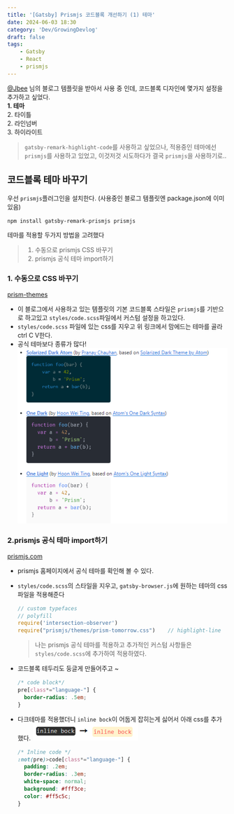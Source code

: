 ```yaml
---
title: '[Gatsby] Prismjs 코드블록 개선하기 (1) 테마'
date: 2024-06-03 18:30
category: 'Dev/GrowingDevlog'
draft: false
tags:
    - Gatsby
    - React
    - prismjs
---
```

<aside>
<a href="https://github.com/JaeYeopHan">@Jbee</a> 님의 블로그 템플릿을 받아서 사용 중 인데, 코드블록 디자인에 몇가지 설정을 추가하고 싶었다.  <br/>
<b>1. 테마</b> <br/>
2. 타이틀 <br/>
2. 라인넘버 <br/>
3. 하이라이트  <br/>
</aside>

> `gatsby-remark-highlight-code`를 사용하고 싶었으나, 적용중인 테마에선 `prismjs`를 사용하고 있었고, 이것저것 시도하다가 결국 `prismjs`을 사용하기로..

## 코드블록 테마 바꾸기
우선 `prismjs`플러그인을 설치한다. (사용중인 블로그 템플릿엔 package.json에 이미 있음)
```bash
npm install gatsby-remark-prismjs prismjs
```

테마를 적용할 두가지 방법을 고려했다

> 1. 수동으로 prismjs CSS 바꾸기
> 2. prismjs 공식 테마 import하기  

### 1. 수동으로 CSS 바꾸기
[prism-themes](https://github.com/PrismJS/prism-themes?tab=readme-ov-file)
* 이 블로그에서 사용하고 있는 템플릿의 기본 코드블록 스타일은 `prismjs`를 기반으로 하고있고 `styles/code.scss`파일에서 커스텀 설정을 하고있다.  
* `styles/code.scss` 파일에 있는 css를 지우고 위 링크에서 맘에드는 테마를 골라 ctrl C V한다.
* 공식 테마보다 종류가 많다!  
  ![prism-themes](images/prism-theme.png)

### 2.prismjs 공식 테마 import하기
[prismjs.com](https://prismjs.com) 
* prismjs 홈페이지에서 공식 테마를 확인해 볼 수 있다.
* `styles/code.scss`의 스타일을 지우고, `gatsby-browser.js`에 원하는 테마의 css파일을 적용해준다

  ```js:title=gatsby-browser.js
  // custom typefaces
  // polyfill
  require('intersection-observer')
  require("prismjs/themes/prism-tomorrow.css")    // highlight-line
  ```

  > 나는 prismjs 공식 테마를 적용하고 추가적인 커스텀 사항들은 `styles/code.scss`에 추가하여 적용하였다.

* 코드블록 테두리도 둥글게 만들어주고 ~
  ```css:title=styles/code.scss
  /* code block*/
  pre[class*="language-"] {
    border-radius: .5em;
  }
  ```

* 다크테마를 적용했더니 `inline bock`이 어둡게 잡히는게 싫어서 아래 css를 추가했다.
![alt text](images/inlineblock.png)
  ```css:title=styles/code.scss
  /* Inline code */
  :not(pre)>code[class*="language-"] {
    padding: .2em;
    border-radius: .3em;
    white-space: normal;
    background: #fff3ce;
    color: #ff5c5c;
  }
  ```